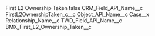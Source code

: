 <?xml version="1.0" encoding="UTF-8"?>
<CustomMetadata xmlns="http://soap.sforce.com/2006/04/metadata" xmlns:xsi="http://www.w3.org/2001/XMLSchema-instance" xmlns:xsd="http://www.w3.org/2001/XMLSchema">
    <label>First L2 Ownership Taken</label>
    <protected>false</protected>
    <values>
        <field>CRM_Field_API_Name__c</field>
        <value xsi:type="xsd:string">FirstL2OwnershipTaken_c__c</value>
    </values>
    <values>
        <field>Object_API_Name__c</field>
        <value xsi:type="xsd:string">Case__x</value>
    </values>
    <values>
        <field>Relationship_Name__c</field>
        <value xsi:nil="true"/>
    </values>
    <values>
        <field>TWD_Field_API_Name__c</field>
        <value xsi:type="xsd:string">BMX_First_L2_Ownership_Taken__c</value>
    </values>
</CustomMetadata>
